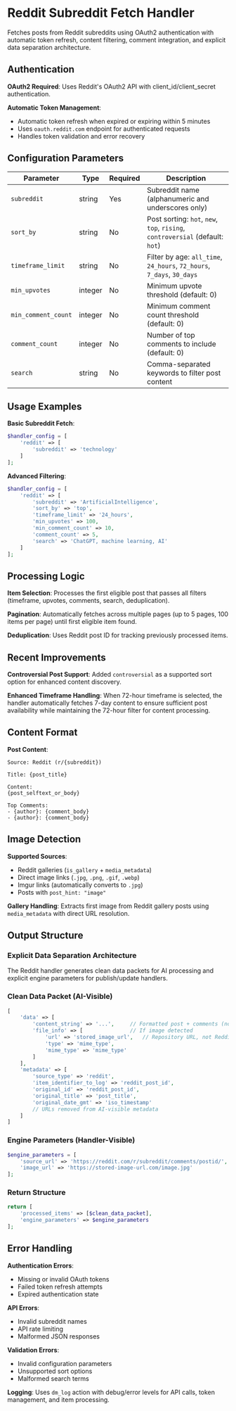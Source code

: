 # Reddit Subreddit Fetch Handler

Fetches posts from Reddit subreddits using OAuth2 authentication with automatic token refresh, content filtering, comment integration, and explicit data separation architecture.

## Authentication

**OAuth2 Required**: Uses Reddit's OAuth2 API with client_id/client_secret authentication.

**Automatic Token Management**:
- Automatic token refresh when expired or expiring within 5 minutes
- Uses `oauth.reddit.com` endpoint for authenticated requests
- Handles token validation and error recovery

## Configuration Parameters

| Parameter | Type | Required | Description |
|-----------|------|----------|-------------|
| `subreddit` | string | Yes | Subreddit name (alphanumeric and underscores only) |
| `sort_by` | string | No | Post sorting: `hot`, `new`, `top`, `rising`, `controversial` (default: `hot`) |
| `timeframe_limit` | string | No | Filter by age: `all_time`, `24_hours`, `72_hours`, `7_days`, `30_days` |
| `min_upvotes` | integer | No | Minimum upvote threshold (default: 0) |
| `min_comment_count` | integer | No | Minimum comment count threshold (default: 0) |
| `comment_count` | integer | No | Number of top comments to include (default: 0) |
| `search` | string | No | Comma-separated keywords to filter post content |

## Usage Examples

**Basic Subreddit Fetch**:
```php
$handler_config = [
    'reddit' => [
        'subreddit' => 'technology'
    ]
];
```

**Advanced Filtering**:
```php
$handler_config = [
    'reddit' => [
        'subreddit' => 'ArtificialIntelligence',
        'sort_by' => 'top',
        'timeframe_limit' => '24_hours',
        'min_upvotes' => 100,
        'min_comment_count' => 10,
        'comment_count' => 5,
        'search' => 'ChatGPT, machine learning, AI'
    ]
];
```

## Processing Logic

**Item Selection**: Processes the first eligible post that passes all filters (timeframe, upvotes, comments, search, deduplication).

**Pagination**: Automatically fetches across multiple pages (up to 5 pages, 100 items per page) until first eligible item found.

**Deduplication**: Uses Reddit post ID for tracking previously processed items.

## Recent Improvements

**Controversial Post Support**: Added `controversial` as a supported sort option for enhanced content discovery.

**Enhanced Timeframe Handling**: When 72-hour timeframe is selected, the handler automatically fetches 7-day content to ensure sufficient post availability while maintaining the 72-hour filter for content processing.

## Content Format

**Post Content**:
```
Source: Reddit (r/{subreddit})

Title: {post_title}

Content:
{post_selftext_or_body}

Top Comments:
- {author}: {comment_body}
- {author}: {comment_body}
```

## Image Detection

**Supported Sources**:
- Reddit galleries (`is_gallery` + `media_metadata`)
- Direct image links (`.jpg`, `.png`, `.gif`, `.webp`)
- Imgur links (automatically converts to `.jpg`)
- Posts with `post_hint: "image"`

**Gallery Handling**: Extracts first image from Reddit gallery posts using `media_metadata` with direct URL resolution.

## Output Structure

### Explicit Data Separation Architecture

The Reddit handler generates clean data packets for AI processing and explicit engine parameters for publish/update handlers.

### Clean Data Packet (AI-Visible)
```php
[
    'data' => [
        'content_string' => '...',     // Formatted post + comments (no URLs)
        'file_info' => [               // If image detected
            'url' => 'stored_image_url',   // Repository URL, not Reddit URL
            'type' => 'mime_type',
            'mime_type' => 'mime_type'
        ]
    ],
    'metadata' => [
        'source_type' => 'reddit',
        'item_identifier_to_log' => 'reddit_post_id',
        'original_id' => 'reddit_post_id',
        'original_title' => 'post_title',
        'original_date_gmt' => 'iso_timestamp'
        // URLs removed from AI-visible metadata
    ]
]
```

### Engine Parameters (Handler-Visible)
```php
$engine_parameters = [
    'source_url' => 'https://reddit.com/r/subreddit/comments/postid/',  // For Update handlers
    'image_url' => 'https://stored-image-url.com/image.jpg'              // For media handling
];
```

### Return Structure
```php
return [
    'processed_items' => [$clean_data_packet],
    'engine_parameters' => $engine_parameters
];
```

## Error Handling

**Authentication Errors**:
- Missing or invalid OAuth tokens
- Failed token refresh attempts
- Expired authentication state

**API Errors**:
- Invalid subreddit names
- API rate limiting
- Malformed JSON responses

**Validation Errors**:
- Invalid configuration parameters
- Unsupported sort options
- Malformed search terms

**Logging**: Uses `dm_log` action with debug/error levels for API calls, token management, and item processing.